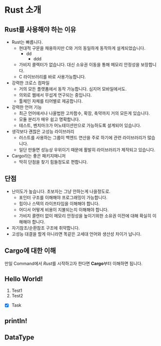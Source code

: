 # Rust 소개

## Rust를 사용해야 하는 이유
- Rust는 빠릅니다.
  - 현대적 구문을 채용하지만 C와 거의 동일하게 동작하게 설계되었습니다.
    - dd
      - ddd
  - 가비지 콜렉터가 없습니다. 대신 소유권 이동을 통해 메모리 안정성을 보장합니다.
  - C 라이브러리를 바로 사용가능합니다.
- 강력한 크로스 컴파일
  - 거의 모든 플랫폼에서 동작 가능합니다. 심지어 모바일에서도. 
  - 의외로 웹에서 무섭게 연구되는 중입니다. 
  - 툴체인 자체를 티어별로 제공합니다. 
- 강력한 언어 기능
  - 최근 언어에서나 나올법한 고차함수, 확장, 축약까지 거의 모든게 있습니다.
  - 모듈 분리가 매우 쉽고 명확합니다.
  - 테스트, 벤치마크가 어노테이션만으로 가능하도록 설계되어 있습니다.
- 생각보다 괜찮은 고성능 라이브러리
  - 러스트를 사용하는 그룹이 백엔드 연산을 주로 하기에 관련 라이브러리가 많습니다.
  - 일단 만들면 성능상 우위이기 때문에 활발히 라이브러리가 제작되고 있습니다.
- Cargo라는 좋은 패키지매니저
  - 딱히 단점을 찾기 힘들정도로 편합니다.

## 단점
- 난이도가 높습니다. 초보자는 그냥 안하는게 나을정도로.
  - 포인터 구조를 이해해야 프로그래밍이 가능합니다.
  - 힙이나 스택의 라이프타임을 이해해야 합니다.
  - 어디서 어떻게 비용이 지불되는지 이해해야 합니다.
  - 가비지 콜렌터 없이 메모리 안정성을 높이기위한 소유권 이전에 대해 확실히 이해해야 합니다.
- 자기참조/순환참조 구조에 취약합니다.
- 고성능 대결을 할게 아니라면 똑같은 고세대 언어와 생산성 차이가 납니다.

## Cargo에 대한 이해 
만일 Command에서 *Rust*를 시작하고자 한다면 **Cargo**부터 이해하면 됩니다. 

## Hello World!
1. Test1
2. Test2
- [x] Task

## println!

## DataType
